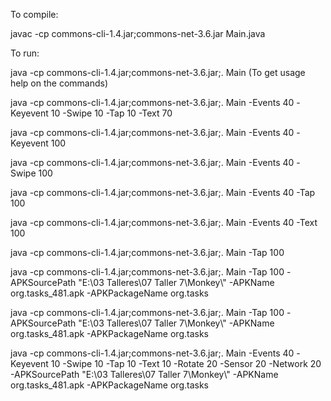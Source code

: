 To compile:

javac -cp commons-cli-1.4.jar;commons-net-3.6.jar Main.java

To run:

java -cp commons-cli-1.4.jar;commons-net-3.6.jar;. Main (To get usage help on the commands)

java -cp commons-cli-1.4.jar;commons-net-3.6.jar;. Main -Events 40 -Keyevent 10 -Swipe 10 -Tap 10 -Text 70

java -cp commons-cli-1.4.jar;commons-net-3.6.jar;. Main -Events 40 -Keyevent 100

java -cp commons-cli-1.4.jar;commons-net-3.6.jar;. Main -Events 40 -Swipe 100

java -cp commons-cli-1.4.jar;commons-net-3.6.jar;. Main -Events 40 -Tap 100

java -cp commons-cli-1.4.jar;commons-net-3.6.jar;. Main -Events 40 -Text 100

java -cp commons-cli-1.4.jar;commons-net-3.6.jar;. Main -Tap 100

java -cp commons-cli-1.4.jar;commons-net-3.6.jar;. Main -Tap 100 -APKSourcePath "E:\\03 Talleres\\07 Taller 7\\Monkey\\" -APKName org.tasks_481.apk -APKPackageName org.tasks

java -cp commons-cli-1.4.jar;commons-net-3.6.jar;. Main -Tap 100 -APKSourcePath "E:\\03 Talleres\\07 Taller 7\\Monkey\\" -APKName org.tasks_481.apk -APKPackageName org.tasks

java -cp commons-cli-1.4.jar;commons-net-3.6.jar;. Main -Events 40 -Keyevent 10 -Swipe 10 -Tap 10 -Text 10 -Rotate 20 -Sensor 20 -Network 20 -APKSourcePath "E:\\03 Talleres\\07 Taller 7\\Monkey\\" -APKName org.tasks_481.apk -APKPackageName org.tasks

